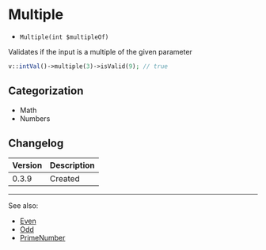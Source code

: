 # Multiple

- `Multiple(int $multipleOf)`

Validates if the input is a multiple of the given parameter

```php
v::intVal()->multiple(3)->isValid(9); // true
```

## Categorization

- Math
- Numbers

## Changelog

Version | Description
--------|-------------
  0.3.9 | Created

***
See also:

- [Even](Even.md)
- [Odd](Odd.md)
- [PrimeNumber](PrimeNumber.md)
